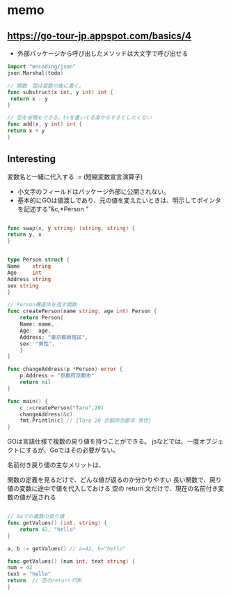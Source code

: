 # memo

## https://go-tour-jp.appspot.com/basics/4
- 外部パッケージから呼び出したメソッドは大文字で呼び出せる
```go
import "encoding/json"
json.Marshal(todo)
```

```go
// 関数　型は変数の後に書く。
func substruct(x int, y int) int {
 return x - y
}

// 型を省略もできる。tsを書いてる身からするとしたくない
func add(x, y int) int {
return x + y
}

```
## Interesting
変数名と一緒に代入する
:= (短縮変数宣言演算子)


- 小文字のフィールドはパッケージ外部に公開されない。
- 基本的にGOは値渡しであり、元の値を変えたいときは、明示してポインタを記述する"&c,*Person "

```go

func swap(x, y string) (string, string) {
return y, x
}


type Person struct {
Name    string
Age     int
Address string
sex string
}

// Person構造体を返す関数
func createPerson(name string, age int) Person {
    return Person{
    Name: name,
    Age:  age,
    Address: "東京都新宿区",
    sex: "男性",
    }
}

func changeAddress(p *Person) error {
    p.Address = "京都府京都市"
    return nil
}

func main() {
    c :=createPerson("Taro",20)
    changeAddress(&c)
    fmt.Println(c) // {Taro 20 京都府京都市 男性}
}
```


GOは言語仕様で複数の戻り値を持つことができる。
jsなどでは、一度オブジェクトにするが、Goではその必要がない。

名前付き戻り値の主なメリットは、

関数の定義を見るだけで、どんな値が返るのか分かりやすい
長い関数で、戻り値の変数に途中で値を代入しておける
空の return 文だけで、現在の名前付き変数の値が返される

```go

// Goでの複数の戻り値
func getValues() (int, string) {
    return 42, "hello"
}

a, b := getValues() // a=42, b="hello"

func getValues() (num int, text string) {
num = 42
text = "hello"
return  // 空のreturnでOK
}

```